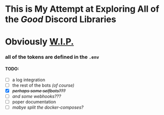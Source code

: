 # This is My Attempt at Exploring All of the *Good* Discord Libraries
<h1>Obviously <ins>W.I.P.</ins></h1>

### all of the tokens are defined in the `.env`
#### TODO:
- [ ]  a log integration
- [ ] the rest of the bots *(of course)*
- [x] ~~*perhaps some selfbots???*~~
- [ ] *and some webhooks???*
- [ ] poper documentation
- [ ] *mabye split the docker-composes?*
